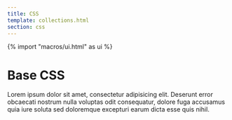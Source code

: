 ```yaml
---
title: CSS
template: collections.html
section: css
---
```

{% import "macros/ui.html" as ui %}

# Base CSS

Lorem ipsum dolor sit amet, consectetur adipisicing elit. Deserunt error obcaecati nostrum nulla voluptas odit consequatur, dolore fuga accusamus quia iure soluta sed doloremque excepturi earum dicta esse quis nihil.